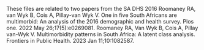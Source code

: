These files are related to two papers from the SA DHS 2016
Roomaney RA, van Wyk B, Cois A, Pillay-van Wyk V. One in five South Africans are multimorbid: An analysis of the 2016 demographic and health survey. Plos one. 2022 May 26;17(5):e0269081.
Roomaney RA, Van Wyk B, Cois A, Pillay van-Wyk V. Multimorbidity patterns in South Africa: A latent class analysis. Frontiers in Public Health. 2023 Jan 11;10:1082587.
